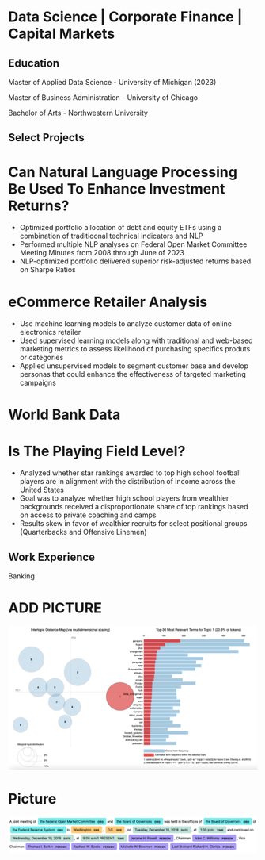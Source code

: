 # Data Science | Corporate Finance | Capital Markets

## Education
Master of Applied Data Science - University of Michigan (2023)

Master of Business Administration - University of Chicago

Bachelor of Arts - Northwestern University

## Select Projects

# Can Natural Language Processing Be Used To Enhance Investment Returns?

- Optimized portfolio allocation of debt and equity ETFs using a combination of traditioonal technical indicators and NLP
- Performed multiple NLP analyses on Federal Open Market Committee Meeting Minutes from 2008 through June of 2023
- NLP-optimized portfolio delivered superior risk-adjusted returns based on Sharpe Ratios

# eCommerce Retailer Analysis

- Use machine learning models to analyze customer data of online electronics retailer
- Used supervised learning models along with traditional and web-based marketing metrics to assess likelihood of purchasing specifics produts or categories
- Applied unsupervised models to segment customer base and develop personas that could enhance the effectiveness of targeted marketing campaigns

 # World Bank Data
 

#  Is The Playing Field Level?

- Analyzed whether star rankings awarded to top high school football players are in alignment with the distribution of income across the United States
- Goal was to analyze whether high school players from wealthier backgrounds received a disproportionate share of top rankings based on access to private coaching and camps
- Results skew in favor of wealthier recruits for select positional groups (Quarterbacks and Offensive Linemen) 
  

##  Work Experience
Banking

# ADD PICTURE
![LDA Analysis](LDATopicsBubbles.png)


# Picture
![Photo](assets/NamedEntityRecogSample.png)
